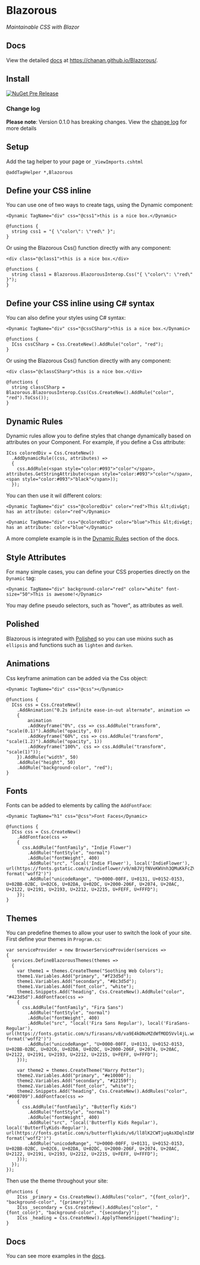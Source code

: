 # Blazorous

_Maintainable CSS with Blazor_

## Docs

View the detailed [docs](https://chanan.github.io/Blazorous/) at https://chanan.github.io/Blazorous/.

## Install


[![NuGet Pre Release](https://img.shields.io/nuget/vpre/Blazorous.svg)](https://www.nuget.org/packages/Blazorous/)

### Change log

**Please note**: Version 0.1.0 has breaking changes. View the [change log](https://github.com/chanan/Blazorous/releases) for more details

## Setup

Add the tag helper to your page or `_ViewImports.cshtml`

```
@addTagHelper *,Blazorous
```

## Define your CSS inline

You can use one of two ways to create tags, using the Dynamic component:

```
<Dynamic TagName="div" css="@css1">this is a nice box.</Dynamic>

@functions {
  string css1 = "{ \"color\": \"red\" }";
}
```

Or using the Blazorous Css() function directly with any component:

```
<div class="@class1">this is a nice box.</div>

@functions {
  string class1 = Blazorous.BlazorousInterop.Css("{ \"color\": \"red\" }");
}
```

## Define your CSS inline using C# syntax

You can also define your styles using C# syntax:

```
<Dynamic TagName="div" css="@cssCSharp">this is a nice box.</Dynamic>

@functions {
  ICss cssCSharp = Css.CreateNew().AddRule("color", "red");
}
```

Or using the Blazorous Css() function directly with any component:

```
<div class="@classCSharp">this is a nice box.</div>

@functions {
  string classCSharp = Blazorous.BlazorousInterop.Css(Css.CreateNew().AddRule("color", "red").ToCss());
}
```

## Dynamic Rules

Dynamic rules allow you to define styles that change dynamically based on attributes on your Component. For example, if you define a Css attribute:

```
ICss coloredDiv = Css.CreateNew()
  .AddDynamicRule((css, attributes) =>
  {
    css.AddRule(<span style="color:#093">"color"</span>, attributes.GetStringAttribute(<span style="color:#093">"color"</span>, <span style="color:#093">"black"</span>));
  });
```

You can then use it wil different colors:

```
<Dynamic TagName="div" css="@coloredDiv" color="red">This &lt;div&gt; has an attribute: color="red"</Dynamic>

<Dynamic TagName="div" css="@coloredDiv" color="blue">This &lt;div&gt; has an attribute: color="blue"</Dynamic>
```

A more complete example is in the [Dynamic Rules](https://chanan.github.io/Blazorous/dynamic.html) section of the docs.

## Style Attributes

For many simple cases, you can define your CSS properties directly on the `Dynamic` tag:

```
<Dynamic TagName="div" background-color="red" color="white" font-size="50">This is awesome!</Dynamic>
```

You may define pseudo selectors, such as "hover", as attributes as well.

## Polished

Blazorous is integrated with [Polished](https://github.com/styled-components/polished) so you can use mixins such as `ellipsis`
and functions such as `lighten` and `darken`.

## Animations

Css keyframe animation can be added via the Css object:

```
<Dynamic TagName="div" css="@css"></Dynamic>

@functions {
  ICss css = Css.CreateNew()
    .AddAnimation("0.2s infinite ease-in-out alternate", animation =>
    {
        animation
        .AddKeyframe("0%", css => css.AddRule("transform", "scale(0.1)").AddRule("opacity", 0))
        .AddKeyframe("60%", css => css.AddRule("transform", "scale(1.2)").AddRule("opacity", 1))
        .AddKeyframe("100%", css => css.AddRule("transform", "scale(1)"));
    }).AddRule("width", 50)
    .AddRule("height", 50)
    .AddRule("background-color", "red");
}

```

## Fonts

Fonts can be added to elements by calling the `AddFontFace`:

```
<Dynamic TagName="h1" css="@css">Font Faces</Dynamic>

@functions {
  ICss css = Css.CreateNew()
    .AddFontface(css =>
    {
      css.AddRule("fontFamily", "Indie Flower")
        .AddRule("fontStyle", "normal")
        .AddRule("fontWeight", 400)
        .AddRule("src", "local('Indie Flower'), local('IndieFlower'), url(https://fonts.gstatic.com/s/indieflower/v9/m8JVjfNVeKWVnh3QMuKkFcZVaUuH.woff2) format('woff2')")
        .AddRule("unicodeRange", "U+0000-00FF, U+0131, U+0152-0153, U+02BB-02BC, U+02C6, U+02DA, U+02DC, U+2000-206F, U+2074, U+20AC, U+2122, U+2191, U+2193, U+2212, U+2215, U+FEFF, U+FFFD");
    });
}
``` 

## Themes

You can predefine themes to allow your user to switch the look of your site. First define your themes in `Program.cs`:

```
var serviceProvider = new BrowserServiceProvider(services =>
{
  services.DefineBlazorousThemes(themes =>
  {
    var theme1 = themes.CreateTheme("Soothing Web Colors");
    theme1.Variables.Add("primary", "#f23d5d");
    theme1.Variables.Add("secondary", "#8c3d5d");
    theme1.Variables.Add("font_color", "white");
    theme1.Snippets.Add("heading", Css.CreateNew().AddRule("color", "#423d5d").AddFontface(css =>
    {
      css.AddRule("fontFamily", "Fira Sans")
        .AddRule("fontStyle", "normal")
        .AddRule("fontWeight", 400)
        .AddRule("src", "local('Fira Sans Regular'), local('FiraSans-Regular'), url(https://fonts.gstatic.com/s/firasans/v8/va9E4kDNxMZdWfMOD5Vvl4jL.woff2) format('woff2')")
        .AddRule("unicodeRange", "U+0000-00FF, U+0131, U+0152-0153, U+02BB-02BC, U+02C6, U+02DA, U+02DC, U+2000-206F, U+2074, U+20AC, U+2122, U+2191, U+2193, U+2212, U+2215, U+FEFF, U+FFFD");
    }));

    var theme2 = themes.CreateTheme("Harry Potter");
    theme2.Variables.Add("primary", "#e10000");
    theme2.Variables.Add("secondary", "#12159f");
    theme2.Variables.Add("font_color", "white");
    theme2.Snippets.Add("heading", Css.CreateNew().AddRules("color", "#008709").AddFontface(css =>
    {
      css.AddRule("fontFamily", "Butterfly Kids")
        .AddRule("fontStyle", "normal")
        .AddRule("fontWeight", 400)
        .AddRule("src", "local('Butterfly Kids Regular'), local('ButterflyKids-Regular'), url(https://fonts.gstatic.com/s/butterflykids/v6/ll8lK2CWTjuqAsXDqlnIbMNs5R4dpRA.woff2) format('woff2')")
        .AddRule("unicodeRange", "U+0000-00FF, U+0131, U+0152-0153, U+02BB-02BC, U+02C6, U+02DA, U+02DC, U+2000-206F, U+2074, U+20AC, U+2122, U+2191, U+2193, U+2212, U+2215, U+FEFF, U+FFFD");
    }));
  });
});
```

Then use the theme throughout your site:

```
@functions {
    ICss _primary = Css.CreateNew().AddRules("color", "{font_color}", "background-color", "{primary}");
    ICss _secondary = Css.CreateNew().AddRules("color", "{font_color}", "background-color", "{secondary}");
    ICss _heading = Css.CreateNew().ApplyThemeSnippet("heading");
}
```

## Docs

You can see more examples in the [docs](https://chanan.github.io/Blazorous/).
